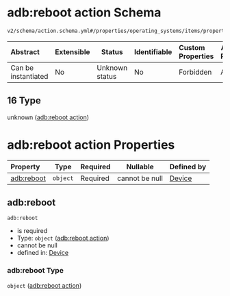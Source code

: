 # adb:reboot action Schema

```txt
v2/schema/action.schema.yml#/properties/operating_systems/items/properties/steps/items/properties/actions/items/oneOf/16
```




| Abstract            | Extensible | Status         | Identifiable | Custom Properties | Additional Properties | Access Restrictions | Defined In                                                           |
| :------------------ | ---------- | -------------- | ------------ | :---------------- | --------------------- | ------------------- | -------------------------------------------------------------------- |
| Can be instantiated | No         | Unknown status | No           | Forbidden         | Allowed               | none                | [device.schema.json\*](../device.schema.json "open original schema") |

## 16 Type

unknown ([adb:reboot action](device-properties-operating-systems-operating-system-properties-steps-step-properties-group-step-action-oneof-adbreboot-action.md))

# adb:reboot action Properties

| Property                 | Type     | Required | Nullable       | Defined by                                                                                                                                                                                                                                                                                                               |
| :----------------------- | -------- | -------- | -------------- | :----------------------------------------------------------------------------------------------------------------------------------------------------------------------------------------------------------------------------------------------------------------------------------------------------------------------- |
| [adb:reboot](#adbreboot) | `object` | Required | cannot be null | [Device](device-properties-operating-systems-operating-system-properties-steps-step-properties-group-step-action-oneof-adbreboot-action-properties-adbreboot-action.md "v2/schema/action.schema.yml#/properties/operating_systems/items/properties/steps/items/properties/actions/items/oneOf/16/properties/adb:reboot") |

## adb:reboot




`adb:reboot`

-   is required
-   Type: `object` ([adb:reboot action](device-properties-operating-systems-operating-system-properties-steps-step-properties-group-step-action-oneof-adbreboot-action-properties-adbreboot-action.md))
-   cannot be null
-   defined in: [Device](device-properties-operating-systems-operating-system-properties-steps-step-properties-group-step-action-oneof-adbreboot-action-properties-adbreboot-action.md "v2/schema/action.schema.yml#/properties/operating_systems/items/properties/steps/items/properties/actions/items/oneOf/16/properties/adb:reboot")

### adb:reboot Type

`object` ([adb:reboot action](device-properties-operating-systems-operating-system-properties-steps-step-properties-group-step-action-oneof-adbreboot-action-properties-adbreboot-action.md))
